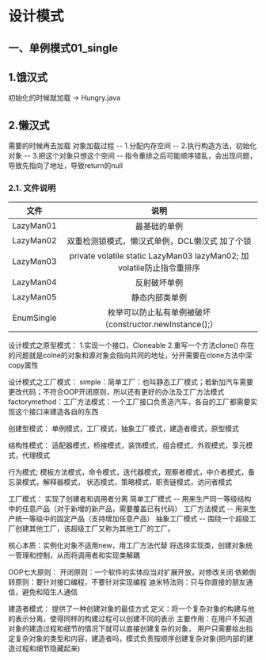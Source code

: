 # 设计模式

一、单例模式01_single
------
## 1.饿汉式 

初始化的时候就加载 -> Hungry.java

## 2.懒汉式
需要的时候再去加载
对象加载过程
--	1.分配内存空间
--	2.执行构造方法，初始化对象
--	3.把这个对象只想这个空间
--	指令重排之后可能顺序错乱，会出现问题，导致先指向了地址，导致return的null

### 2.1. 文件说明
| 文件        |  说明  | 
| :--------:   | :-----:  |
| LazyMan01     | 最基础的单例 | 
| LazyMan02        |   双重检测锁模式，懒汉式单例，DCL懒汉式 加了个锁 |  
| LazyMan03        |    private volatile static LazyMan03 lazyMan02; 加volatile防止指令重排序    | 
| LazyMan04        |   反射破坏单例 |  
| LazyMan05        |   静态内部类单例 |  
| EnumSingle        |   枚举可以防止私有单例被破坏（constructor.newInstance();） |  

设计模式之原型模式：
1.实现一个接口，Cloneable
2.重写一个方法clone()
存在的问题就是colne的对象和源对象会指向共同的地址，分开需要在clone方法中深copy属性

设计模式之工厂模式：
simple：简单工厂：也叫静态工厂模式；若新加汽车需要更改代码；不符合OOP开闭原则，所以还有更好的办法及工厂方法模式
factorymethod：工厂方法模式：一个工厂接口负责造汽车，各自的工厂都需要实现这个接口来建造各自的东西

创建型模式：
	单例模式，工厂模式，抽象工厂模式，建造者模式，原型模式
	
结构性模式：
	适配器模式，桥接模式，装饰模式，组合模式，外观模式，享元模式，代理模式
	
行为模式;
	模板方法模式，命令模式，迭代器模式，观察者模式，中介者模式，备忘录模式，解释器模式，
	状态模式，策略模式，职责链模式，访问者模式

工厂模式：
	实现了创建者和调用者分离
	简单工厂模式  -- 用来生产同一等级结构中的任意产品（对于新增的新产品，需要覆盖已有代码）
	工厂方法模式  -- 用来生产统一等级中的固定产品（支持增加任意产品）
	抽象工厂模式  -- 围绕一个超级工厂创建其他工厂，该超级工厂又称为其他工厂的工厂。

核心本质：实例化对象不适用new，用工厂方法代替
			将选择实现类，创建对象统一管理和控制，从而将调用者和实现类解耦
			
			
			
OOP七大原则：
	开闭原则：一个软件的实体应当对扩展开放，对修改关闭
	依赖倒转原则：要针对接口编程，不要针对实现编程
	迪米特法则：只与你直接的朋友通信，避免和陌生人通信
	
建造者模式：
	提供了一种创建对象的最佳方式
	定义：将一个复杂对象的构建与他的表示分离，使得同样的构建过程可以创建不同的表示
	主要作用：在用户不知道对象的建造过程和细节的情况下就可以直接创建复杂的对象，
	用户只需要给出指定复杂对象的类型和内容，建造者吗，模式负责按顺序创建复杂对象(把内部的建造过程和细节隐藏起来)

